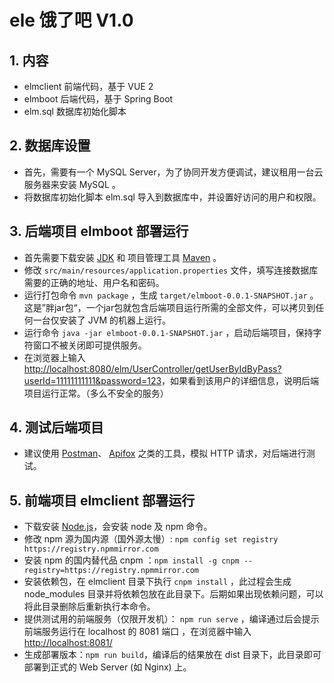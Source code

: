# ele 饿了吧 V1.0

## 1. 内容
- elmclient 前端代码，基于 VUE 2
- elmboot 后端代码，基于 Spring Boot
- elm.sql 数据库初始化脚本

## 2. 数据库设置

- 首先，需要有一个 MySQL Server，为了协同开发方便调试，建议租用一台云服务器来安装 MySQL 。
- 将数据库初始化脚本 elm.sql 导入到数据库中，并设置好访问的用户和权限。

## 3. 后端项目 elmboot 部署运行 
- 首先需要下载安装 [JDK](https://www.oracle.com/cn/java/technologies/downloads/ "JavaSE官网") 和 项目管理工具 [Maven](https://maven.apache.org/ "Maven官网") 。 
- 修改 `src/main/resources/application.properties` 文件，填写连接数据库需要的正确的地址、用户名和密码。
- 运行打包命令 `mvn package` ，生成 `target/elmboot-0.0.1-SNAPSHOT.jar` 。这是”胖jar包“，一个jar包就包含后端项目运行所需的全部文件，可以拷贝到任何一台仅安装了 JVM 的机器上运行。
- 运行命令 `java -jar elmboot-0.0.1-SNAPSHOT.jar` ，启动后端项目，保持字符窗口不被关闭即可提供服务。
- 在浏览器上输入 [http://localhost:8080/elm/UserController/getUserByIdByPass?userId=11111111111&password=123](http://localhost:8080/elm/UserController/getUserByIdByPass?userId=11111111111&password=123 )，如果看到该用户的详细信息，说明后端项目运行正常。（多么不安全的服务）

## 4. 测试后端项目 
- 建议使用 [Postman](https://www.postman.com/ "Postman官网")、 [Apifox](https://apifox.com/ "Apifox官网") 之类的工具，模拟 HTTP 请求，对后端进行测试。

## 5. 前端项目 elmclient 部署运行
- 下载安装 [Node.js](https://nodejs.org "Node.js官网")，会安装 node 及 npm 命令。
- 修改 npm 源为国内源（国外源太慢）: `npm config set registry https://registry.npmmirror.com`
- 安装 npm 的国内替代品 cnpm ：`npm install -g cnpm --registry=https://registry.npmmirror.com`
- 安装依赖包，在 elmclient 目录下执行 `cnpm install` ，此过程会生成 node_modules 目录并将依赖包放在此目录下。后期如果出现依赖问题，可以将此目录删除后重新执行本命令。
- 提供测试用的前端服务（仅限开发机）： `npm run serve` ，编译通过后会提示前端服务运行在 localhost 的 8081 端口 ，在浏览器中输入 [ http://localhost:8081/ ](http://localhost:8081/ )
- 生成部署版本：`npm run build`，编译后的结果放在 dist 目录下，此目录即可部署到正式的 Web Server (如 Nginx) 上。
